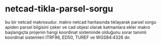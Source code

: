 # netcad-tikla-parsel-sorgu

bu bir netcad makrosudur.
makro netcad haritasında tıklayarak parsel sorgu apiden parsel bilgisini çeker ve cad objesi olarak katmanlara ekler
makro başlangıçta projenin hangi koordinat sisteminde olduğunu sorar
tanımlı koordinat sistemleri ITRF96, ED50, TUREF ve WGS84:4326 dır.
